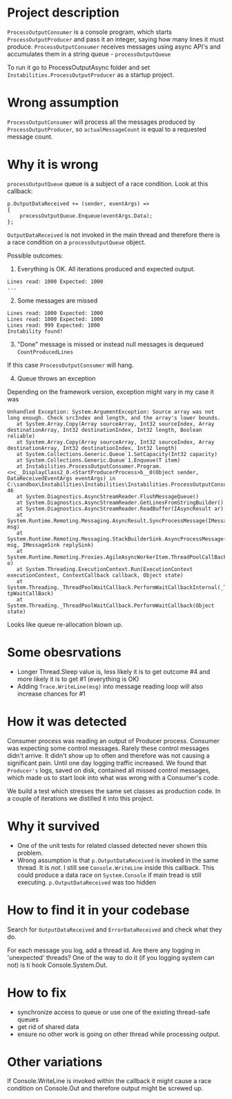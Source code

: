 # Project description

`ProcessOutputConsumer` is a console program, which starts  `ProcessOutputProducer` and pass it an integer, saying 
how many lines it must produce. `ProcessOutputConsumer` receives messages using async API's and accumulates them in a string queue -
`processOutputQueue`

To run it go to ProcessOutputAsync folder and set  `Instabilities.ProcessOutputProducer` as a startup project.


# Wrong assumption

`ProcessOutputConsumer` will process all the messages produced by `ProcessOutputProducer`, so `actualMessageCount` is equal 
to a requested message count.

# Why it is wrong

`processOutputQueue` queue is a subject of a race condition. Look at this callback:

```
p.OutputDataReceived += (sender, eventArgs) =>
{
    processOutputQueue.Enqueue(eventArgs.Data);
};
```

`OutputDataReceived` is not invoked in the main thread and therefore there is a race condition on a `processOutputQueue` object.

Possible outcomes:

1. Everything is OK.
All iterations produced and expected output.
```
Lines read: 1000 Expected: 1000
...
```

2. Some messages are missed

```
Lines read: 1000 Expected: 1000
Lines read: 1000 Expected: 1000
Lines read: 999 Expected: 1000
Instability found!
```

3. "Done" message is missed or instead  null messages is dequeued `CountProducedLines`

If this case `ProcessOutputConsumer` will hang.

4. Queue throws an exception

Depending on the framework version, exception might vary in my case it was 
 
```
Unhandled Exception: System.ArgumentException: Source array was not long enough. Check srcIndex and length, and the array's lower bounds.
   at System.Array.Copy(Array sourceArray, Int32 sourceIndex, Array destinationArray, Int32 destinationIndex, Int32 length, Boolean reliable)
   at System.Array.Copy(Array sourceArray, Int32 sourceIndex, Array destinationArray, Int32 destinationIndex, Int32 length)
   at System.Collections.Generic.Queue`1.SetCapacity(Int32 capacity)
   at System.Collections.Generic.Queue`1.Enqueue(T item)
   at Instabilities.ProcessOutputConsumer.Program.<>c__DisplayClass2_0.<StartProducerProcess>b__0(Object sender, DataReceivedEventArgs eventArgs) in C:\sandbox\Instabilities\Instabilities\Instabilities.ProcessOutputConsumer\Program.cs:line 46
   at System.Diagnostics.AsyncStreamReader.FlushMessageQueue()
   at System.Diagnostics.AsyncStreamReader.GetLinesFromStringBuilder()
   at System.Diagnostics.AsyncStreamReader.ReadBuffer(IAsyncResult ar)
   at System.Runtime.Remoting.Messaging.AsyncResult.SyncProcessMessage(IMessage msg)
   at System.Runtime.Remoting.Messaging.StackBuilderSink.AsyncProcessMessage(IMessage msg, IMessageSink replySink)
   at System.Runtime.Remoting.Proxies.AgileAsyncWorkerItem.ThreadPoolCallBack(Object o)
   at System.Threading.ExecutionContext.Run(ExecutionContext executionContext, ContextCallback callback, Object state)
   at System.Threading._ThreadPoolWaitCallback.PerformWaitCallbackInternal(_ThreadPoolWaitCallback tpWaitCallBack)
   at System.Threading._ThreadPoolWaitCallback.PerformWaitCallback(Object state)
```

Looks like queue re-allocation blown up.

# Some obesrvations

- Longer Thread.Sleep value is, less likely it is to get outcome #4 and more likely it is to get #1 (everything is OK)
- Adding `Trace.WriteLine(msg)` into message reading loop will also increase chances for #1


# How it was detected

Consumer process was reading an output of Producer process. Consumer was expecting some control messages. 
Rarely these control messages didn't arrive. It didn't show up to often and therefore was not causing a significant pain. 
Until one day logging traffic increased. We found that `Producer's` logs, saved on disk, contained all missed control messages, 
which made us to start look into what was wrong with a Consumer's code. 

We build a test which stresses the same set classes as production code. In a couple of iterations we distilled it into this project.

# Why it survived

- One of the unit tests for related classed detected never shown this problem.
- Wrong assumption is that `p.OutputDataReceived` is invoked in the same thread. It is _not_. I still see `Console.WriteLine` 
inside this callback. This could produce a data race on `System.Console` if main tread is still executing.
`p.OutputDataReceived` was too hidden

# How to find it in your codebase

Search for `OutputDataReceived` and `ErrorDataReceived` and check what they do.

For each message you log, add a thread id. Are there any logging in 'unexpected' threads? 
One of the way to do it (if you logging system can not) is ti hook Console.System.Out.

# How to fix
- synchronize access to queue or use one of the existing thread-safe queues
- get rid of shared data
- ensure no other work is going on other thread while processing output.

# Other variations

If Console.WriteLine is invoked within the callback it might cause a race condition on Console.Out and therefore output might be screwed up.

